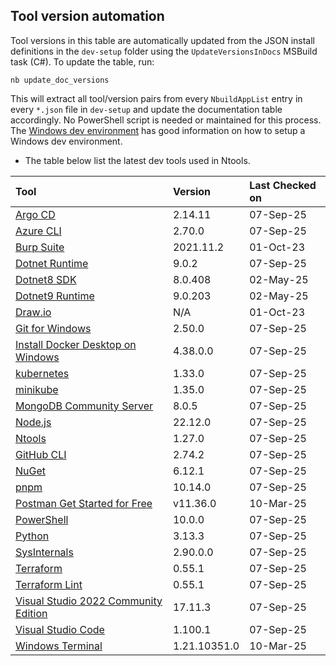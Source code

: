 ## Tool version automation

Tool versions in this table are automatically updated from the JSON install definitions in the `dev-setup` folder using the `UpdateVersionsInDocs` MSBuild task (C#). To update the table, run:

```
nb update_doc_versions
```

This will extract all tool/version pairs from every `NbuildAppList` entry in every `*.json` file in `dev-setup` and update the documentation table accordingly. No PowerShell script is needed or maintained for this process.
The [Windows dev environment](https://learn.microsoft.com/en-us/windows/dev-environment/) has good information on how to setup a Windows dev environment.

- The table below list the latest dev tools used in Ntools.

| Tool                                                                                                       | Version     | Last Checked on |
| :--------------------------------------------------------------------------------------------------------- | :---------- | :-------------- |
| [Argo CD](https://github.com/argoproj/argo-cd/releases/)                                                  | 2.14.11    | 07-Sep-25      |
| [Azure CLI](https://learn.microsoft.com/en-us/cli/azure/install-azure-cli-windows?pivots=msi)             | 2.70.0     | 07-Sep-25      |
| [Burp Suite](https://portswigger.net/burp/communitydownload)                                              | 2021.11.2   | 01-Oct-23       |
| [Dotnet Runtime](https://dotnet.microsoft.com/en-us/download/dotnet)                                      | 9.0.2      | 07-Sep-25      |
| [Dotnet8 SDK](https://dotnet.microsoft.com/en-us/download/dotnet)                                         | 8.0.408     | 02-May-25       |
| [Dotnet9 Runtime](https://dotnet.microsoft.com/en-us/download/dotnet)                                     | 9.0.203     | 02-May-25       |
| [Draw.io](https://app.diagrams.net/)                                                                      | N/A         | 01-Oct-23       |
| [Git for Windows](https://git-scm.com/downloads)                                                          | 2.50.0     | 07-Sep-25      |
| [Install Docker Desktop on Windows](https://docs.docker.com/docker-for-windows/install/)                  | 4.38.0.0   | 07-Sep-25      |
| [kubernetes](https://github.com/kubernetes/kubernetes/releases)                                           | 1.33.0     | 07-Sep-25      |
| [minikube](https://github.com/kubernetes/minikube/releases/)                                              | 1.35.0     | 07-Sep-25      |
| [MongoDB Community Server](https://www.mongodb.com/try/download/community)                                | 8.0.5      | 07-Sep-25      |
| [Node.js](https://nodejs.org/en/download/)                                                                | 22.12.0    | 07-Sep-25      |
| [Ntools](https://github.com/naz-hage/ntools/releases)                                                     | 1.27.0     | 07-Sep-25      |
| [GitHub CLI](https://github.com/cli/cli/releases)                                                         | 2.74.2     | 07-Sep-25      |
| [NuGet](https://www.nuget.org/downloads)                                                                  | 6.12.1     | 07-Sep-25      |
| [pnpm](https://pnpm.io/)                                                                                  | 10.14.0    | 07-Sep-25      |
| [Postman Get Started for Free](https://www.postman.com/downloads/)                                        | v11.36.0    | 10-Mar-25       |
| [PowerShell](https://github.com/PowerShell/PowerShell/releases)                                           | 10.0.0     | 07-Sep-25      |
| [Python](https://www.python.org/downloads/)                                                               | 3.13.3     | 07-Sep-25      |
| [SysInternals](https://learn.microsoft.com/en-us/sysinternals/)                                           | 2.90.0.0   | 07-Sep-25      |
| [Terraform](https://releases.hashicorp.com/terraform)                                                     | 0.55.1     | 07-Sep-25      |
| [Terraform Lint](https://github.com/terraform-linters/tflint/releases)                                    | 0.55.1     | 07-Sep-25      |
| [Visual Studio 2022 Community Edition](https://visualstudio.microsoft.com/vs/community/)                  | 17.11.3    | 07-Sep-25      |
| [Visual Studio Code](https://code.visualstudio.com/download)                                              | 1.100.1    | 07-Sep-25      |
| [Windows Terminal](https://www.microsoft.com/en-us/p/windows-terminal/9n0dx20hk701)                       | 1.21.10351.0| 10-Mar-25       |
